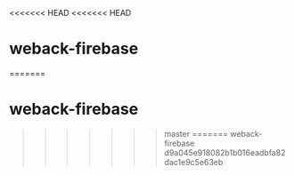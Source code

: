 <<<<<<< HEAD
<<<<<<< HEAD
# weback-firebase
=======
# weback-firebase
>>>>>>> master
=======
weback-firebase
>>>>>>> d9a045e918082b1b016eadbfa82dac1e9c5e63eb
